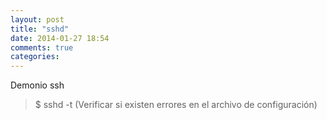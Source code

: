 ```yaml
---
layout: post
title: "sshd"
date: 2014-01-27 18:54
comments: true
categories: 
---
```

Demonio ssh

>$ sshd -t (Verificar si existen errores en el archivo de configuración)

